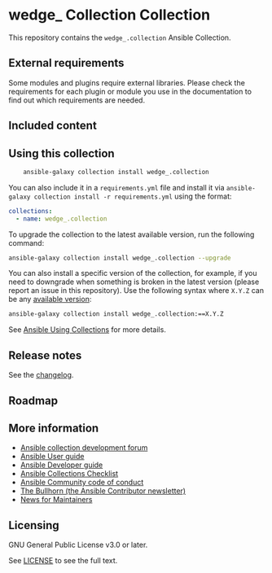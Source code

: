 # wedge_ Collection Collection

This repository contains the `wedge_.collection` Ansible Collection.

<!--start requires_ansible-->
<!--end requires_ansible-->

## External requirements

Some modules and plugins require external libraries. Please check the
requirements for each plugin or module you use in the documentation to find out
which requirements are needed.

## Included content

<!--start collection content-->
<!--end collection content-->

## Using this collection

```bash
    ansible-galaxy collection install wedge_.collection
```

You can also include it in a `requirements.yml` file and install it via
`ansible-galaxy collection install -r requirements.yml` using the format:

```yaml
collections:
  - name: wedge_.collection
```

To upgrade the collection to the latest available version, run the following
command:

```bash
ansible-galaxy collection install wedge_.collection --upgrade
```

You can also install a specific version of the collection, for example, if you
need to downgrade when something is broken in the latest version (please report
an issue in this repository). Use the following syntax where `X.Y.Z` can be any
[available version](https://galaxy.ansible.com/wedge_/collection):

```bash
ansible-galaxy collection install wedge_.collection:==X.Y.Z
```

See
[Ansible Using Collections](https://docs.ansible.com/ansible/latest/user_guide/collections_using.html)
for more details.

## Release notes

See the
[changelog](https://github.com/ansible-collections/wedge_.collection/tree/main/CHANGELOG.rst).

## Roadmap

<!-- Optional. Include the roadmap for this collection, and the proposed release/versioning strategy so users can anticipate the upgrade/update cycle. -->

## More information

<!-- List out where the user can find additional information, such as working group meeting times, slack/matrix channels, or documentation for the product this collection automates. At a minimum, link to: -->

- [Ansible collection development forum](https://forum.ansible.com/c/project/collection-development/27)
- [Ansible User guide](https://docs.ansible.com/ansible/devel/user_guide/index.html)
- [Ansible Developer guide](https://docs.ansible.com/ansible/devel/dev_guide/index.html)
- [Ansible Collections Checklist](https://docs.ansible.com/ansible/devel/community/collection_contributors/collection_requirements.html)
- [Ansible Community code of conduct](https://docs.ansible.com/ansible/devel/community/code_of_conduct.html)
- [The Bullhorn (the Ansible Contributor newsletter)](https://docs.ansible.com/ansible/devel/community/communication.html#the-bullhorn)
- [News for Maintainers](https://forum.ansible.com/tag/news-for-maintainers)

## Licensing

GNU General Public License v3.0 or later.

See [LICENSE](https://www.gnu.org/licenses/gpl-3.0.txt) to see the full text.
